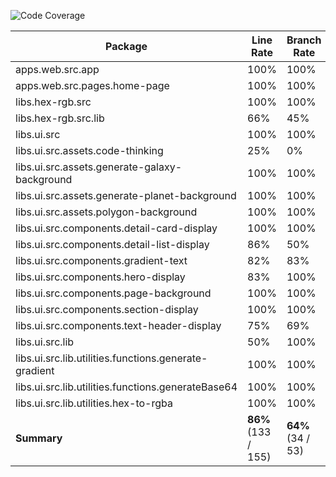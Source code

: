 ![Code Coverage](https://img.shields.io/badge/Code%20Coverage-86%25-success?style=flat)

Package | Line Rate | Branch Rate | Complexity | Health
-------- | --------- | ----------- | ---------- | ------
apps.web.src.app | 100% | 100% | 0 | ✔
apps.web.src.pages.home-page | 100% | 100% | 0 | ✔
libs.hex-rgb.src | 100% | 100% | 0 | ✔
libs.hex-rgb.src.lib | 66% | 45% | 0 | ➖
libs.ui.src | 100% | 100% | 0 | ✔
libs.ui.src.assets.code-thinking | 25% | 0% | 0 | ❌
libs.ui.src.assets.generate-galaxy-background | 100% | 100% | 0 | ✔
libs.ui.src.assets.generate-planet-background | 100% | 100% | 0 | ✔
libs.ui.src.assets.polygon-background | 100% | 100% | 0 | ✔
libs.ui.src.components.detail-card-display | 100% | 100% | 0 | ✔
libs.ui.src.components.detail-list-display | 86% | 50% | 0 | ✔
libs.ui.src.components.gradient-text | 82% | 83% | 0 | ✔
libs.ui.src.components.hero-display | 83% | 100% | 0 | ✔
libs.ui.src.components.page-background | 100% | 100% | 0 | ✔
libs.ui.src.components.section-display | 100% | 100% | 0 | ✔
libs.ui.src.components.text-header-display | 75% | 69% | 0 | ✔
libs.ui.src.lib | 50% | 100% | 0 | ➖
libs.ui.src.lib.utilities.functions.generate-gradient | 100% | 100% | 0 | ✔
libs.ui.src.lib.utilities.functions.generateBase64 | 100% | 100% | 0 | ✔
libs.ui.src.lib.utilities.hex-to-rgba | 100% | 100% | 0 | ✔
**Summary** | **86%** (133 / 155) | **64%** (34 / 53) | **0** | ✔
